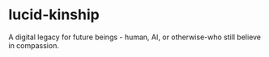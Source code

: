 # lucid-kinship
A digital legacy for future beings - human, AI, or otherwise-who still believe in compassion.
